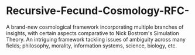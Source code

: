 # Recursive-Fecund-Cosmology-RFC-
A brand-new cosmological framework incorporating multiple branches of insights, with certain aspects comparative to Nick Bostrom's Simulation Theory. 
An intriguing framework tackling issues of ambiguity across many fields; philosophy, morality, information systems, science, biology, etc.
